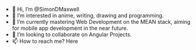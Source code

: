 - 👋 Hi, I’m @SimonDMaxwell
- 👀 I’m interested in anime, writing, drawing and programming.
- 🌱 I’m currently mastering Web Development on the MEAN stack, aiming for mobile app development in the near future.
- 💞️ I’m looking to collaborate on Angular Projects.
- 📫 How to reach me? Here

<!---
SimonDMaxwell/SimonDMaxwell is a ✨ special ✨ repository because its `README.md` (this file) appears on your GitHub profile.
You can click the Preview link to take a look at your changes.
--->

